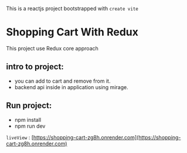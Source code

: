 This is a reactjs project bootstrapped with `create vite`

# Shopping Cart With Redux

This project use Redux core approach

## intro to project:

- you can add to cart and remove from it.
- backend api inside in application using mirage.

## Run project:

- npm install
- npm run dev

`liveView` : [https://shopping-cart-zg8h.onrender.com](https://shopping-cart-zg8h.onrender.com)
